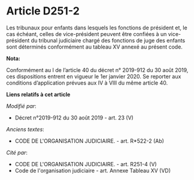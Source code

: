 # Article D251-2

Les tribunaux pour enfants dans lesquels les fonctions de président et, le cas échéant, celles de vice-président peuvent être
confiées à un vice-président du   tribunal judiciaire chargé des fonctions de juge des enfants sont déterminés conformément
au tableau XV annexé au présent code.

**Nota:**

Conformément au I de l’article 40 du décret n° 2019-912 du 30 août 2019, ces dispositions entrent en vigueur le 1er janvier
2020. Se reporter aux conditions d’application prévues aux IV à VIII du même article 40.

**Liens relatifs à cet article**

_Modifié par_:

  - Décret n°2019-912 du 30 août 2019 - art. 23 (V)

_Anciens textes_:

  - CODE DE L'ORGANISATION JUDICIAIRE. - art. R*522-2 (Ab)

_Cité par_:

  - CODE DE L'ORGANISATION JUDICIAIRE. - art. R251-4 (V)
  - Code de l'organisation judiciaire - art. Annexe Tableau XV (VD)
